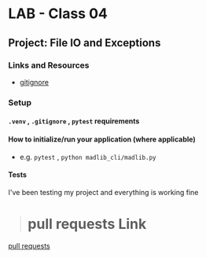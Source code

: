 # LAB - Class 04

## Project: File IO and Exceptions


### Links and Resources

- [gitignore](www.gitignore.io)

### Setup

#### `.venv` , `.gitignore` , `pytest` requirements 


#### How to initialize/run your application (where applicable)

- e.g. `pytest` , `python madlib_cli/madlib.py`


#### Tests

I've been testing my project and everything is working fine

> # pull requests Link
[pull requests](https://github.com/omarali1997/madlib-cli/pull/1)